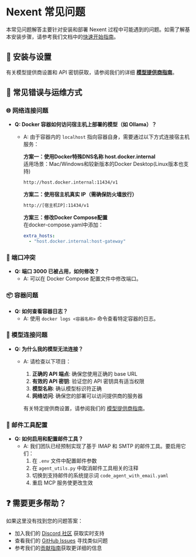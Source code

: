 # Nexent 常见问题

本常见问题解答主要针对安装和部署 Nexent 过程中可能遇到的问题。如需了解基本安装步骤，请参考我们文档中的[快速开始指南](./getting-started/overview#quick-start)。

## 🚀 安装与设置

有关模型提供商设置和 API 密钥获取，请参阅我们的详细 **[模型提供商指南](./getting-started/model-providers)**。


## 🚫 常见错误与运维方式

### 🌐 网络连接问题
- **Q: Docker 容器如何访问宿主机上部署的模型（如 Ollama）？**
  - A: 由于容器内的 `localhost` 指向容器自身，需要通过以下方式连接宿主机服务：
  
    **方案一：使用Docker特殊DNS名称 host.docker.internal**  
    适用场景：Mac/Windows和较新版本的Docker Desktop(Linux版本也支持)  
      ```bash
      http://host.docker.internal:11434/v1
      ```
    **方案二：使用宿主机真实 IP（需确保防火墙放行）**
    ```bash
    http://[宿主机IP]:11434/v1
    ```
    **方案三：修改Docker Compose配置**  
    在docker-compose.yaml中添加：
    ```yaml
    extra_hosts:
      - "host.docker.internal:host-gateway"

### 🔌 端口冲突
- **Q: 端口 3000 已被占用，如何修改？**
  - A: 可以在 Docker Compose 配置文件中修改端口。

### 📦 容器问题
- **Q: 如何查看容器日志？**
  - A: 使用 `docker logs <容器名称>` 命令查看特定容器的日志。

### 🔢 模型连接问题

- **Q: 为什么我的模型无法连接？**
  - A: 请检查以下项目：
    1. **正确的 API 端点**: 确保您使用正确的 base URL
    2. **有效的 API 密钥**: 验证您的 API 密钥具有适当权限
    3. **模型名称**: 确认模型标识符正确
    4. **网络访问**: 确保您的部署可以访问提供商的服务器
    
    有关特定提供商设置，请参阅我们的 [模型提供商指南](./getting-started/model-providers)。

### 📧 邮件工具配置
- **Q: 如何启用和配置邮件工具？**
  - A: 我们团队已经预制实现了基于 IMAP 和 SMTP 的邮件工具。要启用它们：
    1. 在 `.env` 文件中配置邮件参数
    2. 在 `agent_utils.py` 中取消邮件工具相关的注释
    3. 切换到支持邮件的系统提示词 `code_agent_with_email.yaml`
    4. 重启 MCP 服务使更改生效

## ❓ 需要更多帮助？

如果这里没有找到您的问题答案：
- 加入我们的 [Discord 社区](https://discord.gg/tb5H3S3wyv) 获取实时支持
- 查看我们的 [GitHub Issues](https://github.com/ModelEngine-Group/nexent/issues) 寻找类似问题
- 参考我们的[贡献指南](contributing)获取更详细的信息 